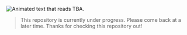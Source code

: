![Animated text that reads TBA.](./assets/images/tba_gif.gif)
> This repository is currently under progress. Please come back at a later time. Thanks for checking this repository out!